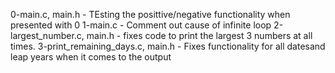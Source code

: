 0-main.c, main.h - TEsting the posittive/negative functionality when presented with 0
1-main.c - Comment out cause of infinite loop
2-largest_number.c, main.h - fixes code to print the largest 3 numbers at all times.
3-print_remaining_days.c, main.h - Fixes functionality for all datesand leap years when it comes to the output
